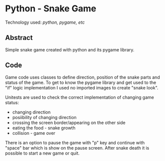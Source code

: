 # Python - Snake Game

Technology used: *python, pygame, etc*

## Abstract

Simple snake game created with python and its pygame library. 

## Code

Game code uses classes to define direction, position of the snake parts and status of the game.
To get to know the pygame library and get used to the "if" logic implementation I used no imported images to create "snake look".

Unitests are used to check the correct implementation of changing game status:
- changing direction
- posiibility of changing direction
- crossing the screen border/appearing on the other side
- eating the food - snake growth
- collision - game over

There is an option to pause the game with "p" key and continue with "space" bar which is show on the pause screen.
After snake death it is possible to start a new game or quit.
